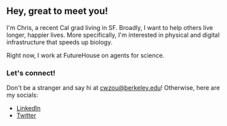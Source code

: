 ## Hey, great to meet you!

I'm Chris, a recent Cal grad living in SF. Broadly, I want to help others live longer, happier lives. More specifically, I'm interested in physical and digital infrastructure that speeds up biology.

Right now, I work at FutureHouse on agents for science.

### Let's connect!
Don't be a stranger and say hi at cwzou@berkeley.edu! Otherwise, here are my socials:
- [LinkedIn](https://linkedin.com/in/chriswzou)
- [Twitter](https://twitter.com/chriswzou)


